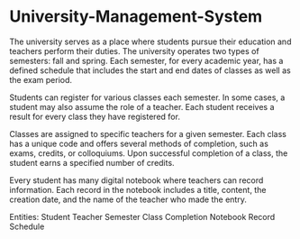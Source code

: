 # University-Management-System

The university serves as a place where students pursue their education and teachers perform their duties. The university operates two types of semesters: fall and spring. Each semester, for every academic year, has a defined schedule that includes the start and end dates of classes as well as the exam period.

Students can register for various classes each semester. In some cases, a student may also assume the role of a teacher. Each student receives a result for every class they have registered for.

Classes are assigned to specific teachers for a given semester. Each class has a unique code and offers several methods of completion, such as exams, credits, or colloquiums. Upon successful completion of a class, the student earns a specified number of credits.

Every student has many digital notebook where teachers can record information. Each record in the notebook includes a title, content, the creation date, and the name of the teacher who made the entry.

Entities:
Student
Teacher
Semester
Class
Completion
Notebook
Record
Schedule
